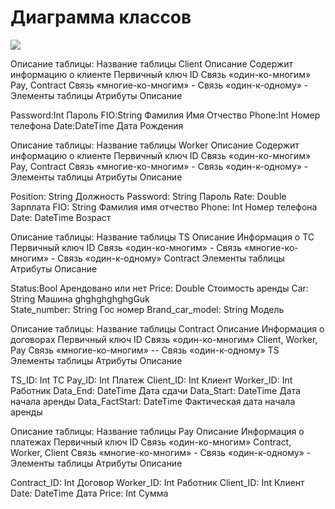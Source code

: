 # Диаграмма классов
![](https://user-images.githubusercontent.com/74318083/102002951-72e6ea00-3d3c-11eb-9bb0-a60a97535963.png)



Описание таблицы:
Название таблицы 	Client
Описание	Содержит информацию о клиенте
Первичный ключ	ID
Связь «один-ко-многим»	Pay, Contract
Связь «многие-ко-многим»	-
Связь «один-к-одному»	-
Элементы таблицы
Атрибуты	Описание

Password:Int	Пароль
FIO:String	Фамилия Имя Отчество
Phone:Int	Номер телефона
Date:DateTime	Дата Рождения

Описание таблицы:
Название таблицы 	Worker
Описание	Содержит информацию о клиенте
Первичный ключ	ID
Связь «один-ко-многим»	Pay, Contract
Связь «многие-ко-многим»	-
Связь «один-к-одному»	-
Элементы таблицы
Атрибуты	Описание

Position: String	Должность
Password: String	Пароль
Rate: Double	Зарплата
FIO: String	Фамилия имя отчество
Phone: Int	Номер телефона
Date: DateTime	Возраст
	


Описание таблицы:
Название таблицы 	TS
Описание	Информация о ТС
Первичный ключ	ID
Связь «один-ко-многим»	-
Связь «многие-ко-многим»	-
Связь «один-к-одному»	Contract
Элементы таблицы
Атрибуты	Описание

Status:Bool	Арендовано или нет
Price: Double 	Стоимость аренды
Car: String	Машина
ghghghghghgGuk	
State_number: String	Гос номер
Brand_car_model: String	Модель
	
Описание таблицы:
Название таблицы 	Contract
Описание	Информация о договорах
Первичный ключ	ID
Связь «один-ко-многим»	Client, Worker, Pay
Связь «многие-ко-многим»	--
Связь «один-к-одному»	TS
Элементы таблицы
Атрибуты	Описание

TS_ID: Int	ТС
Pay_ID: Int	Платеж
Client_ID: Int	Клиент
Worker_ID: Int	Работник
Data_End: DateTime	Дата сдачи
Data_Start: DateTime	Дата начала аренды
Data_FactStart: DateTime	Фактическая дата начала аренды

Описание таблицы:
Название таблицы 	Pay
Описание	Информация о платежах
Первичный ключ	ID
Связь «один-ко-многим»	Contract, Worker, Client
Связь «многие-ко-многим»	-
Связь «один-к-одному»	-
Элементы таблицы
Атрибуты	Описание

Contract_ID: Int	Договор
Worker_ID: Int	Работник
Client_ID: Int	Клиент
Date: DateTime	Дата
Price: Int	Сумма
